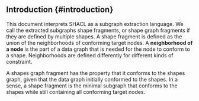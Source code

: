 ## Introduction {#introduction}

This document interprets SHACL as a subgraph extraction language. We call the extracted subgraphs shape fragments, or shape graph fragments if they are defined by multiple shapes. A shape fragment is defined as the union of the neighborhoods of conforming target nodes. A **neighborhood of a node** is the part of a data graph that is needed for the node to conform to a shape. Neighborhoods are defined differently for different kinds of constraint.

A shapes graph fragment has the property that it conforms to the shapes graph, given that the data graph initially conformed to the shapes. In a sense, a shape fragment is the minimal subgraph that conforms to the shapes while still containing all conforming target nodes.
